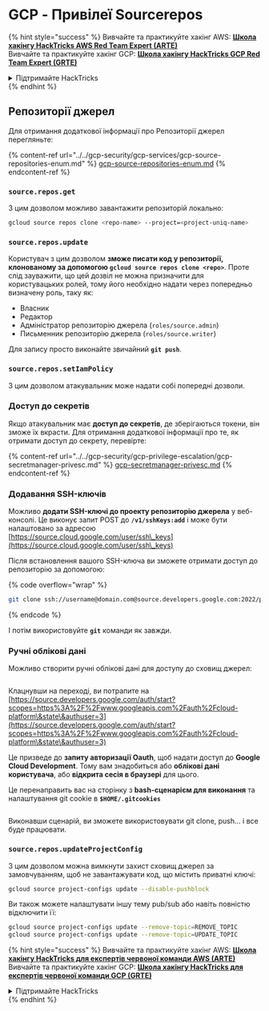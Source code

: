 # GCP - Привілеї Sourcerepos

{% hint style="success" %}
Вивчайте та практикуйте хакінг AWS: <img src="/.gitbook/assets/image.png" alt="" data-size="line">[**Школа хакінгу HackTricks AWS Red Team Expert (ARTE)**](https://training.hacktricks.xyz/courses/arte)<img src="/.gitbook/assets/image.png" alt="" data-size="line">\
Вивчайте та практикуйте хакінг GCP: <img src="/.gitbook/assets/image (2).png" alt="" data-size="line">[**Школа хакінгу HackTricks GCP Red Team Expert (GRTE)**<img src="/.gitbook/assets/image (2).png" alt="" data-size="line">](https://training.hacktricks.xyz/courses/grte)

<details>

<summary>Підтримайте HackTricks</summary>

* Перевірте [**плани підписки**](https://github.com/sponsors/carlospolop)!
* **Приєднуйтесь до** 💬 [**групи Discord**](https://discord.gg/hRep4RUj7f) або [**групи Telegram**](https://t.me/peass) або **слідкуйте** за нами на **Twitter** 🐦 [**@hacktricks\_live**](https://twitter.com/hacktricks\_live)**.**
* **Поширюйте хакерські трюки, надсилаючи PR до** [**HackTricks**](https://github.com/carlospolop/hacktricks) та [**HackTricks Cloud**](https://github.com/carlospolop/hacktricks-cloud) репозиторіїв на GitHub.

</details>
{% endhint %}

## Репозиторії джерел

Для отримання додаткової інформації про Репозиторії джерел перегляньте:

{% content-ref url="../../gcp-security/gcp-services/gcp-source-repositories-enum.md" %}
[gcp-source-repositories-enum.md](../../gcp-security/gcp-services/gcp-source-repositories-enum.md)
{% endcontent-ref %}

### `source.repos.get`

З цим дозволом можливо завантажити репозиторій локально:
```bash
gcloud source repos clone <repo-name> --project=<project-uniq-name>
```
### `source.repos.update`

Користувач з цим дозволом **зможе писати код у репозиторії, клонованому за допомогою `gcloud source repos clone <repo>`**. Проте слід зауважити, що цей дозвіл не можна призначити для користувацьких ролей, тому його необхідно надати через попередньо визначену роль, таку як:

* Власник
* Редактор
* Адміністратор репозиторію джерела (`roles/source.admin`)
* Письменник репозиторію джерела (`roles/source.writer`)

Для запису просто виконайте звичайний **`git push`**.

### `source.repos.setIamPolicy`

З цим дозволом атакувальник може надати собі попередні дозволи.

### Доступ до секретів

Якщо атакувальник має **доступ до секретів**, де зберігаються токени, він зможе їх вкрасти. Для отримання додаткової інформації про те, як отримати доступ до секрету, перевірте:

{% content-ref url="../../gcp-security/gcp-privilege-escalation/gcp-secretmanager-privesc.md" %}
[gcp-secretmanager-privesc.md](../../gcp-security/gcp-privilege-escalation/gcp-secretmanager-privesc.md)
{% endcontent-ref %}

### Додавання SSH-ключів

Можливо **додати SSH-ключі до проекту репозиторію джерела** у веб-консолі. Це виконує запит POST до **`/v1/sshKeys:add`** і може бути налаштовано за адресою [https://source.cloud.google.com/user/ssh\_keys](https://source.cloud.google.com/user/ssh\_keys)

Після встановлення вашого SSH-ключа ви зможете отримати доступ до репозиторію за допомогою:

{% code overflow="wrap" %}
```bash
git clone ssh://username@domain.com@source.developers.google.com:2022/p/<proj-name>/r/<repo-name>
```
{% endcode %}

І потім використовуйте **`git`** команди як завжди.

### Ручні облікові дані

Можливо створити ручні облікові дані для доступу до сховищ джерел:

<figure><img src="../../../.gitbook/assets/image (135).png" alt=""><figcaption></figcaption></figure>

Клацнувши на переході, ви потрапите на [https://source.developers.google.com/auth/start?scopes=https%3A%2F%2Fwww.googleapis.com%2Fauth%2Fcloud-platform\&state\&authuser=3](https://source.developers.google.com/auth/start?scopes=https%3A%2F%2Fwww.googleapis.com%2Fauth%2Fcloud-platform\&state\&authuser=3)

Це призведе до **запиту авторизації Oauth**, щоб надати доступ до **Google Cloud Development**. Тому вам знадобиться або **облікові дані користувача**, або **відкрита сесія в браузері** для цього.

Це перенаправить вас на сторінку з **bash-сценарієм для виконання** та налаштування git cookie в **`$HOME/.gitcookies`**

<figure><img src="../../../.gitbook/assets/image (134).png" alt=""><figcaption></figcaption></figure>

Виконавши сценарій, ви зможете використовувати git clone, push... і все буде працювати.

### `source.repos.updateProjectConfig`

З цим дозволом можна вимкнути захист сховищ джерел за замовчуванням, щоб не завантажувати код, що містить приватні ключі:
```bash
gcloud source project-configs update --disable-pushblock
```
Ви також можете налаштувати іншу тему pub/sub або навіть повністю відключити її:
```bash
gcloud source project-configs update --remove-topic=REMOVE_TOPIC
gcloud source project-configs update --remove-topic=UPDATE_TOPIC
```
{% hint style="success" %}
Вивчайте та практикуйте хакінг AWS: <img src="/.gitbook/assets/image.png" alt="" data-size="line">[**Школа хакінгу HackTricks для експертів червоної команди AWS (ARTE)**](https://training.hacktricks.xyz/courses/arte)<img src="/.gitbook/assets/image.png" alt="" data-size="line">\
Вивчайте та практикуйте хакінг GCP: <img src="/.gitbook/assets/image (2).png" alt="" data-size="line">[**Школа хакінгу HackTricks для експертів червоної команди GCP (GRTE)**<img src="/.gitbook/assets/image (2).png" alt="" data-size="line">](https://training.hacktricks.xyz/courses/grte)

<details>

<summary>Підтримайте HackTricks</summary>

* Перевірте [**плани підписки**](https://github.com/sponsors/carlospolop)!
* **Приєднуйтесь до** 💬 [**групи Discord**](https://discord.gg/hRep4RUj7f) або [**групи Telegram**](https://t.me/peass) або **слідкуйте** за нами на **Twitter** 🐦 [**@hacktricks\_live**](https://twitter.com/hacktricks\_live)**.**
* **Поширюйте хакерські трюки, надсилаючи PR до** [**HackTricks**](https://github.com/carlospolop/hacktricks) та [**HackTricks Cloud**](https://github.com/carlospolop/hacktricks-cloud) репозиторіїв на GitHub.

</details>
{% endhint %}
